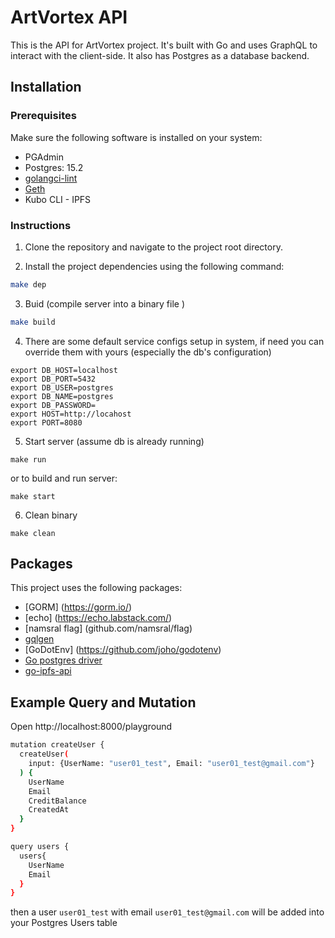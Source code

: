 # ArtVortex API

This is the API for ArtVortex project. It's built with Go and uses GraphQL to interact with the client-side. It also has Postgres as a database backend.

## Installation

### Prerequisites

Make sure the following software is installed on your system:

- PGAdmin
- Postgres: 15.2
- [golangci-lint](https://golangci-lint.run/usage/install/#local-installation)
- [Geth](https://geth.ethereum.org/docs/getting-started/installing-geth)
- Kubo CLI - IPFS

### Instructions

1. Clone the repository and navigate to the project root directory.

2. Install the project dependencies using the following command:

```sh
make dep
```

3. Buid (compile server into a binary file )

```sh
make build
```

4. There are some default service configs setup in system, if need you can override them with yours (especially the db's configuration)

```
export DB_HOST=localhost
export DB_PORT=5432
export DB_USER=postgres
export DB_NAME=postgres
export DB_PASSWORD=
export HOST=http://locahost
export PORT=8080
```

5. Start server (assume db is already running)

```
make run
```

or to build and run server:

```
make start
```

6. Clean binary

```
make clean
```

## Packages

This project uses the following packages:

- [GORM] (https://gorm.io/)
- [echo] (https://echo.labstack.com/)
- [namsral flag] (github.com/namsral/flag)
- [gqlgen](https://github.com/99designs/gqlgen)
- [GoDotEnv] (https://github.com/joho/godotenv)
- [Go postgres driver](https://github.com/go-gorm/postgres)
- [go-ipfs-api](https://github.com/ipfs/go-ipfs-api)

## Example Query and Mutation

Open http://localhost:8000/playground

```sh
mutation createUser {
  createUser(
    input: {UserName: "user01_test", Email: "user01_test@gmail.com"}
  ) {
    UserName
    Email
    CreditBalance
    CreatedAt
  }
}

query users {
  users{
    UserName
    Email
  }
}
```

then a user `user01_test` with email `user01_test@gmail.com` will be added into your Postgres Users table
